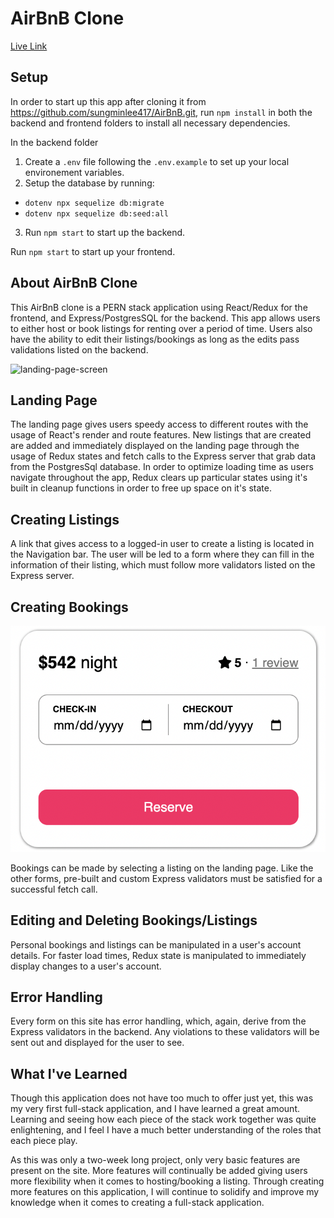 # AirBnB Clone

[Live Link](https://bnb-ground.herokuapp.com/)

## Setup

In order to start up this app after cloning it from https://github.com/sungminlee417/AirBnB.git, run `npm install` in both the backend and frontend folders to install all necessary dependencies.

In the backend folder

1. Create a `.env` file following the `.env.example` to set up your local environement variables.
2. Setup the database by running:

- `dotenv npx sequelize db:migrate`
- `dotenv npx sequelize db:seed:all`

3. Run `npm start` to start up the backend.

Run `npm start` to start up your frontend.

## About AirBnB Clone

This AirBnB clone is a PERN stack application using React/Redux for the frontend, and Express/PostgresSQL for the backend. This app allows users to either host or book listings for renting over a period of time. Users also have the ability to edit their listings/bookings as long as the edits pass validations listed on the backend.

![landing-page-screen](./readme-resources/Screen%20Shot%202022-09-06%20at%208.18.46%20AM.png)

## Landing Page

The landing page gives users speedy access to different routes with the usage of React's render and route features. New listings that are created are added and immediately displayed on the landing page through the usage of Redux states and fetch calls to the Express server that grab data from the PostgresSql database. In order to optimize loading time as users navigate throughout the app, Redux clears up particular states using it's built in cleanup functions in order to free up space on it's state.

## Creating Listings

A link that gives access to a logged-in user to create a listing is located in the Navigation bar. The user will be led to a form where they can fill in the information of their listing, which must follow more validators listed on the Express server.

## Creating Bookings

![booking-card](./readme-resources/Screen%20Shot%202022-09-06%20at%201.03.27%20PM.png)

Bookings can be made by selecting a listing on the landing page. Like the other forms, pre-built and custom Express validators must be satisfied for a successful fetch call.

## Editing and Deleting Bookings/Listings

Personal bookings and listings can be manipulated in a user's account details. For faster load times, Redux state is manipulated to immediately display changes to a user's account.

## Error Handling

Every form on this site has error handling, which, again, derive from the Express validators in the backend. Any violations to these validators will be sent out and displayed for the user to see.

## What I've Learned

Though this application does not have too much to offer just yet, this was my very first full-stack application, and I have learned a great amount. Learning and seeing how each piece of the stack work together was quite enlightening, and I feel I have a much better understanding of the roles that each piece play.

As this was only a two-week long project, only very basic features are present on the site. More features will continually be added giving users more flexibility when it comes to hosting/booking a listing. Through creating more features on this application, I will continue to solidify and improve my knowledge when it comes to creating a full-stack application.
